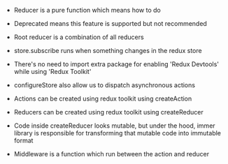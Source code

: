 - Reducer is a pure function which means how to do
  
- Deprecated means this feature is supported but not recommended
  
- Root reducer is a combination of all reducers
  
- store.subscribe runs when something changes in the redux store
  
- There's no need to import extra package for enabling 'Redux Devtools' while using 'Redux Toolkit'
  
- configureStore also allow us to dispatch asynchronous actions
  
- Actions can be created using redux toolkit using createAction
  
- Reducers can be created using redux toolkit using createReducer

- Code inside createReducer looks mutable, but under the hood, immer library is responsible for transforming that mutable code into immutable format

- Middleware is a function which run between the action and reducer